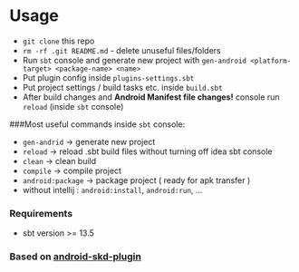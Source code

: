 # Usage
* `git clone` this repo
* `rm -rf .git README.md` - delete unuseful files/folders
* Run `sbt` console and generate new project with `gen-android <platform-target> <package-name> <name>`
* Put plugin config inside `plugins-settings.sbt`
* Put project settings / build tasks etc. inside `build.sbt`
* After build changes and **Android Manifest file changes!**  console run `reload` (inside `sbt` console)



###Most useful commands inside `sbt` console:

* `gen-andrid` -> generate new project 
* `reload` -> reload .sbt build files without turning off idea sbt console 
* `clean` -> clean build
* `compile` -> compile project
* `android:package` -> package project ( ready for apk transfer )
*  without intellij : `android:install`, `android:run`, ...


### Requirements

* sbt version >= 13.5


### Based on [android-skd-plugin](https://github.com/pfn/android-sdk-plugin)
